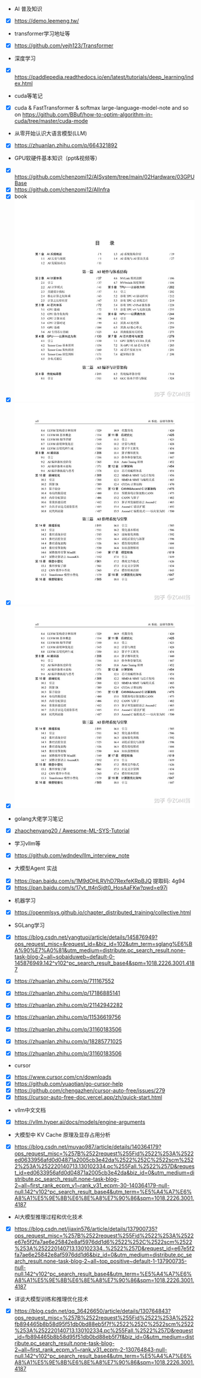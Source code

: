 - AI 普及知识
- [x] https://demo.leemeng.tw/
- transformer学习地址等
- [x] https://github.com/yejh123/Transformer
- 深度学习
- [x] https://paddlepedia.readthedocs.io/en/latest/tutorials/deep_learning/index.html
- cuda等笔记
- [x] cuda & FastTransformer & softmax large-language-model-note and so on 	  https://github.com/BBuf/how-to-optim-algorithm-in-cuda/tree/master/cuda-mode
- 从零开始认识大语言模型(LLM)
- [x] https://zhuanlan.zhihu.com/p/664321892
- GPU软硬件基本知识（ppt&视频等）
- [x] https://github.com/chenzomi12/AISystem/tree/main/02Hardware/03GPUBase
- [x] https://github.com/chenzomi12/AIInfra
- [x] book
- [x] ![image](https://github.com/wangyd1988/AI-learning/blob/main/images/3b4f3cdfc039391382c313d061295666.png)
- [x] ![image](https://github.com/wangyd1988/AI-learning/blob/main/images/d0ac4023eff76740a9ff9c686e9210ed.png)
- [x] ![image](https://github.com/wangyd1988/AI-learning/blob/main/images/d0ac4023eff76740a9ff9c686e9210ed.png)
- golang大佬学习笔记
- [x] [zhaochenyang20 / Awesome-ML-SYS-Tutorial](https://github.com/zhaochenyang20/Awesome-ML-SYS-Tutorial)
- 学习vllm等
- [x] https://github.com/wdndev/llm_interview_note
- 大模型Agent 实战
- [x] https://pan.baidu.com/s/1M9dOHLRVhD7RexfeKRpBJQ 提取码: 4g94
- [x] https://pan.baidu.com/s/17vt_tt4nSjdt0_HosAaFKw?pwd=e97i   
- 机器学习
- [x] https://openmlsys.github.io/chapter_distributed_training/collective.html
- SGLang学习
- [x] https://blog.csdn.net/yangtuoi/article/details/145876949?ops_request_misc=&request_id=&biz_id=102&utm_term=sglang%E6%BA%90%E7%A0%81&utm_medium=distribute.pc_search_result.none-task-blog-2~all~sobaiduweb~default-0-145876949.142^v102^pc_search_result_base4&spm=1018.2226.3001.4187
- [x] https://zhuanlan.zhihu.com/p/711167552

- [x] https://zhuanlan.zhihu.com/p/17186885141
- [x] https://zhuanlan.zhihu.com/p/21142942282
- [x] https://zhuanlan.zhihu.com/p/11536619756 
- [x] https://zhuanlan.zhihu.com/p/31160183506
- [x] https://zhuanlan.zhihu.com/p/18285771025
- [x] https://zhuanlan.zhihu.com/p/31160183506  

- cursor
- [x] https://www.cursor.com/cn/downloads
- [x] https://github.com/yuaotian/go-cursor-help
- [x]  https://github.com/chengazhen/cursor-auto-free/issues/279
- [X] https://cursor-auto-free-doc.vercel.app/zh/quick-start.html
- vllm中文文档
- [x] https://vllm.hyper.ai/docs/models/engine-arguments

- 大模型中 KV Cache 原理及显存占用分析
- [x] https://blog.csdn.net/muyao987/article/details/140364179?ops_request_misc=%257B%2522request%255Fid%2522%253A%2522ed0633956afd0d04871a2005cb3e42da%2522%252C%2522scm%2522%253A%252220140713.130102334.pc%255Fall.%2522%257D&request_id=ed0633956afd0d04871a2005cb3e42da&biz_id=0&utm_medium=distribute.pc_search_result.none-task-blog-2~all~first_rank_ecpm_v1~rank_v31_ecpm-30-140364179-null-null.142^v102^pc_search_result_base4&utm_term=%E5%A4%A7%E6%A8%A1%E5%9E%8B%E6%8E%A8%E7%90%86&spm=1018.2226.3001.4187	

- AI大模型推理过程和优化技术
- [x] https://blog.csdn.net/jiaxin576/article/details/137900735?ops_request_misc=%257B%2522request%255Fid%2522%253A%2522e67e5f2fa7ae6e25842e8af5976dd1d6%2522%252C%2522scm%2522%253A%252220140713.130102334..%2522%257D&request_id=e67e5f2fa7ae6e25842e8af5976dd1d6&biz_id=0&utm_medium=distribute.pc_search_result.none-task-blog-2~all~top_positive~default-1-137900735-null-null.142^v102^pc_search_result_base4&utm_term=%E5%A4%A7%E6%A8%A1%E5%9E%8B%E6%8E%A8%E7%90%86&spm=1018.2226.3001.4187
- 详谈大模型训练和推理优化技术
- [x] https://blog.csdn.net/qq_36426650/article/details/130764843?ops_request_misc=%257B%2522request%255Fid%2522%253A%2522fb894465b8b58d95f51db0bd88eb5f7f%2522%252C%2522scm%2522%253A%252220140713.130102334.pc%255Fall.%2522%257D&request_id=fb894465b8b58d95f51db0bd88eb5f7f&biz_id=0&utm_medium=distribute.pc_search_result.none-task-blog-2~all~first_rank_ecpm_v1~rank_v31_ecpm-2-130764843-null-null.142^v102^pc_search_result_base4&utm_term=%E5%A4%A7%E6%A8%A1%E5%9E%8B%E6%8E%A8%E7%90%86&spm=1018.2226.3001.4187
